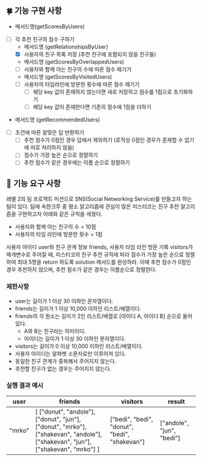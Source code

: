 ## 🍀 기능 구현 사항

- 메서드명(getScoresByUsers)
- [ ] 각 추천 친구의 점수 구하기
    - 메서드명 (getRelationshipsByUser)
    - [x] 사용자의 친구 목록 저장 (추천 친구에 포함되지 않을 친구들)
    - 메서드명 (getScoresByOverlappedUsers)
    - [ ] 사용자와 함께 아는 친구의 수에 따른 점수 매기기

    - 메서드명 (getScoresByVisitedUsers)
    - [ ] 사용자의 타임라인에 방문한 횟수에 따른 점수 매기기
        - [ ] 해당 key 값이 존재하지 않는다면 새로 저장하고 점수를 1점으로 초기화하기
        - [ ] 해당 key 값이 존재한다면 기존의 점수에 1점을 더하기

- 메서드명 (getRecommendedUsers)
- [ ] 조건에 따른 알맞은 답 반환하기
    - [ ] 추천 점수가 0점인 경우 답에서 제외하기 (로직상 0점인 경우가 존재할 수 없기에 따로 처리하지 않음)
    - [ ] 점수가 가장 높은 순으로 정렬하기
    - [ ] 추천 점수가 같은 경우에는 이름 순으로 정렬하기

## 🚀 기능 요구 사항

레벨 2의 팀 프로젝트 미션으로 SNS(Social Networking Service)를 만들고자 하는 팀이 있다. 팀에 속한크루 중 평소 알고리즘에 관심이 많은 미스터코는 친구 추천 알고리즘을 구현하고자 아래와
같은 규칙을 세웠다.

- 사용자와 함께 아는 친구의 수 = 10점
- 사용자의 타임 라인에 방문한 횟수 = 1점

사용자 아이디 user와 친구 관계 정보 friends, 사용자 타임 라인 방문 기록 visitors가 매개변수로 주어질 때, 미스터코의 친구 추천 규칙에 따라 점수가 가장 높은 순으로 정렬하여 최대 5명을
return 하도록 solution 메서드를 완성하라. 이때 추천 점수가 0점인 경우 추천하지 않으며, 추천 점수가 같은 경우는 이름순으로 정렬한다.

### 제한사항

- user는 길이가 1 이상 30 이하인 문자열이다.
- friends는 길이가 1 이상 10,000 이하인 리스트/배열이다.
- friends의 각 원소는 길이가 2인 리스트/배열로 [아이디 A, 아이디 B] 순으로 들어있다.
    - A와 B는 친구라는 의미이다.
    - 아이디는 길이가 1 이상 30 이하인 문자열이다.
- visitors는 길이가 0 이상 10,000 이하인 리스트/배열이다.
- 사용자 아이디는 알파벳 소문자로만 이루어져 있다.
- 동일한 친구 관계가 중복해서 주어지지 않는다.
- 추천할 친구가 없는 경우는 주어지지 않는다.

### 실행 결과 예시

| user | friends | visitors | result |
| --- | --- | --- | --- |
| "mrko" | [ ["donut", "andole"], ["donut", "jun"], ["donut", "mrko"], ["shakevan", "andole"], ["shakevan", "jun"], ["shakevan", "mrko"] ] | ["bedi", "bedi", "donut", "bedi", "shakevan"] | ["andole", "jun", "bedi"] |
